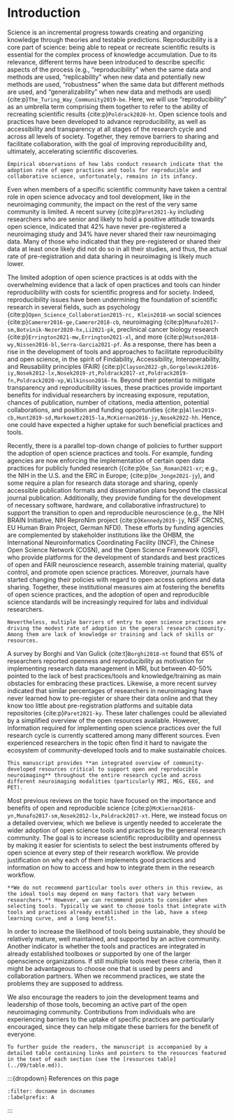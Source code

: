 Introduction
=========================================================

Science is an incremental progress towards creating and organizing knowledge through theories and testable predictions. Reproducibility is a core part of science: being able to repeat or recreate scientific results is essential for the complex process of knowledge accumulation. Due to its relevance, different terms have been introduced to describe specific aspects of the process (e.g., “reproducibility” when the same data and methods are used, “replicability” when new data and potentially new methods are used, “robustness” when the same data but different methods are used, and “generalizability” when new data and methods are used) {cite:p}`The_Turing_Way_Community2019-be`. Here, we will use “reproducibility” as an umbrella term comprising them together to refer to the ability of recreating scientific results {cite:p}`Poldrack2020-ht`. Open science tools and practices have been developed to advance reproducibility, as well as accessibility and transparency at all stages of the research cycle and across all levels of society. Together, they remove barriers to sharing and facilitate collaboration, with the goal of improving reproducibility and, ultimately, accelerating scientific discoveries.

```{admonition} Issue
Empirical observations of how labs conduct research indicate that the adoption rate of open practices and tools for reproducible and collaborative science, unfortunately, remains in its infancy.
```

Even when members of a specific scientific community have taken a central role in open science advocacy and tool development, like in the neuroimaging community, the impact on the rest of the very same community is limited. A recent survey {cite:p}`Paret2021-ky` including researchers who are senior and likely to hold a positive attitude towards open science, indicated that 42% have never pre-registered a neuroimaging study and 34% have never shared their raw neuroimaging data. Many of those who indicated that they pre-registered or shared their data at least once likely did not do so in all their studies, and thus, the actual rate of pre-registration and data sharing in neuroimaging is likely much lower.

The limited adoption of open science practices is at odds with the overwhelming evidence that a lack of open practices and tools can hinder reproducibility with costs for scientific progress and for society. Indeed, reproducibility issues have been undermining the foundation of scientific research in several fields, such as psychology {cite:p}`Open_Science_Collaboration2015-rc, Klein2018-wn` social sciences {cite:p}`Camerer2016-ge,Camerer2018-cb`, neuroimaging {cite:p}`Munafo2017-sm,Botvinik-Nezer2020-hx,Li2021-pk`, preclinical cancer biology research {cite:p}`Errington2021-mw,Errington2021-xl`, and more {cite:p}`Hutson2018-wy,Nissen2016-bl,Serra-Garcia2021-pf`. As a response, there has been a rise in the development of tools and approaches to facilitate reproducibility and open science, in the spirit of Findability, Accessibility, Interoperability, and Reusability principles (FAIR) {cite:p}`Clayson2022-gh,Gorgolewski2016-iy,Nosek2012-lx,Nosek2019-zt,Poldrack2017-xt,Poldrack2019-fn,Poldrack2020-vp,Wilkinson2016-fm`. Beyond their potential to mitigate transparency and reproducibility issues, these practices provide important benefits for individual researchers by increasing exposure, reputation, chances of publication, number of citations, media attention, potential collaborations, and position and funding opportunities {cite:p}`Allen2019-cb,Hunt2019-sd,Markowetz2015-la,McKiernan2016-jy,Nosek2022-hh`. Hence, one could have expected a higher uptake for such beneficial practices and tools.
 
Recently, there is a parallel top-down change of policies to further support the adoption of open science practices and tools. For example, funding agencies are now enforcing the implementation of certain open data practices for publicly funded research ({cite:p}`De_San_Roman2021-xr`; e.g., the NIH in the U.S. and the ERC in Europe; {cite:p}`De_Jonge2021-jy`), and some require a plan for research data storage and sharing, openly accessible publication formats and dissemination plans beyond the classical journal publication. Additionally, they provide funding for the development of necessary software, hardware, and collaborative infrastructure) to support the transition to open and reproducible neuroscience (e.g., the NIH BRAIN Initiative, NIH ReproNim project {cite:p}`Kennedy2019-jy`, NSF CRCNS, EU Human Brain Project, German NFDI). These efforts by funding agencies are complemented by stakeholder institutions like the OHBM, the International Neuroinformatics Coordinating Facility (INCF), the Chinese Open Science Network (COSN), and the Open Science Framework (OSF), who provide platforms for the development of standards and best practices of open and FAIR neuroscience research, assemble training material, quality control, and promote open science practices. Moreover, journals have started changing their policies with regard to open access options and data sharing. Together, these institutional measures aim at fostering the benefits of open science practices, and the adoption of open and reproducible science standards will be increasingly required for labs and individual researchers. 

```{admonition} Issue
Nevertheless, multiple barriers of entry to open science practices are driving the modest rate of adoption in the general research community. Among them are lack of knowledge or training and lack of skills or resources.
```

A survey by Borghi and Van Gulick {cite:t}`Borghi2018-nt` found that 65% of researchers reported openness and reproducibility as motivation for implementing research data management in MRI, but between 40-50% pointed to the lack of best practices/tools and knowledge/training as main obstacles for embracing these practices. Likewise, a more recent survey indicated that similar percentages of researchers in neuroimaging have never learned how to pre-register or share their data online and that they know too little about pre-registration platforms and suitable data repositories {cite:p}`Paret2021-ky`. These later challenges could be alleviated by a simplified overview of the open resources available. However, information required for implementing open science practices over the full research cycle is currently scattered among many different sources. Even experienced researchers in the topic often find it hard to navigate the ecosystem of community-developed tools and to make sustainable choices.

```{admonition} What do we provide
This manuscript provides **an integrated overview of community-developed resources critical to support open and reproducible neuroimaging** throughout the entire research cycle and across different neuroimaging modalities (particularly MRI, MEG, EEG, and PET). 
```

Most previous reviews on the topic have focused on the importance and benefits of open and reproducible science {cite:p}`McKiernan2016-yn,Munafo2017-sm,Nosek2012-lx,Poldrack2017-xt`. Here, we instead focus on a detailed overview, which we believe is urgently needed to accelerate the wider adoption of open science tools and practices by the general research community. The goal is to increase scientific reproducibility and openness by making it easier for scientists to select the best instruments offered by open science at every step of their research workflow. We provide justification on why each of them implements good practices and information on how to access and how to integrate them in the research workflow. 

```{admonition} What do we not provide
**We do not recommend particular tools over others in this review, as the ideal tools may depend on many factors that vary between researchers.** However, we can recommend points to consider when selecting tools. Typically we want to choose tools that integrate with tools and practices already established in the lab, have a steep learning curve, and a long benefit.
```

In order to increase the likelihood of tools being sustainable, they should be relatively mature, well maintained, and supported by an active community. Another indicator is whether the tools and practices are integrated in already established toolboxes or supported by one of the larger openscience organizations. If still multiple tools meet these criteria, then it might be advantageous to choose one that is used by peers and collaboration partners. When we recommend practices, we state the problems they are supposed to address.
 
We also encourage the readers to join the development teams and leadership of those tools, becoming an active part of the open neuroimaging community. Contributions from individuals who are experiencing barriers to the uptake of specific practices are particularly encouraged, since they can help mitigate these barriers for the benefit of everyone.
 
```{admonition} Resources table
To further guide the readers, the manuscript is accompanied by a detailed table containing links and pointers to the resources featured in the text of each section (see the [resources table](../09/table.md)).
```

:::{dropdown} References on this page
```{bibliography}
:filter: docname in docnames
:labelprefix: A
```
:::



